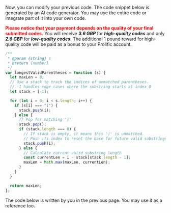 Now, you can modify your previous code. The code snippet below is generated by an AI code generator. You may use the entire code or integrate part of it into your own code.

<span style="color: red;">**Please notice that your payment depends on the quality of your final submitted codes.**</span> You will receive **_3.6 GBP_** for **_high-quality codes_** and only **_2.6 GBP_** for **_low-quality codes_**. The additional 1 pound reward for high-quality code will be paid as a bonus to your Prolific account.

```javascript
/**
 * @param {string} s
 * @return {number}
 */
var longestValidParentheses = function (s) {
  let maxLen = 0;
  // Use a stack to track the indices of unmatched parentheses.
  // -1 handles edge cases where the substring starts at index 0
  let stack = [-1];

  for (let i = 0; i < s.length; i++) {
    if (s[i] === "(") {
      stack.push(i);
    } else {
      // Pop for matching ')'
      stack.pop();
      if (stack.length === 0) {
        // If stack is empty, it means this ')' is unmatched.
        // Push its index to reset the base for future valid substrings.
        stack.push(i);
      } else {
        // Calculate current valid substring length
        const currentLen = i - stack[stack.length - 1];
        maxLen = Math.max(maxLen, currentLen);
      }
    }
  }

  return maxLen;
};
```

The code below is written by you in the previous page. You may use it as a reference too.
